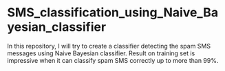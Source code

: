 # SMS_classification_using_Naive_Bayesian_classifier
In this repository, I will try to create a classifier detecting the spam SMS messages using Naive Bayesian classifier.
Result on training set is impressive when it can classify spam SMS correctly up to more than 99%.
